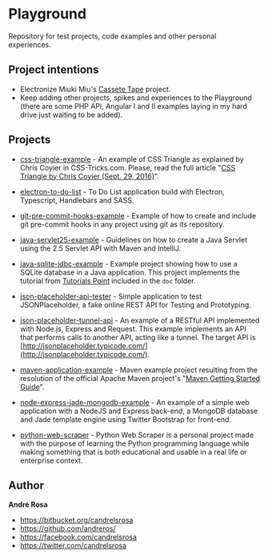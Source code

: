 # Playground

Repository for test projects, code examples and other personal experiences.

## Project intentions

* Electronize Miuki Miu's [Cassete Tape](https://github.com/miukimiu/cassette-tape) project.
* Keep adding other projects, spikes and experiences to the Playground (there are some PHP API, Angular I and II 
examples laying in my hard drive just waiting to be added).

## Projects

* [css-triangle-example](https://github.com/andreros/playground/tree/master/css-triangle-example) - 
An example of CSS Triangle as explained by Chris Coyier in CSS-Tricks.com. Please, read the full article 
"[CSS Triangle by Chris Coyier (Sept. 29, 2016)](https://css-tricks.com/snippets/css/css-triangle/)".

* [electron-to-do-list](https://github.com/andreros/playground/tree/master/electron-to-do-list) - 
To Do List application build with Electron, Typescript, Handlebars and SASS.

* [git-pre-commit-hooks-example](https://github.com/andreros/playground/tree/master/git-pre-commit-hooks-example) - 
Example of how to create and include git pre-commit hooks in any project using git as its repository.

* [java-servlet25-example](https://github.com/andreros/playground/tree/master/java-servlet25-example) - 
Guidelines on how to create a Java Servlet using the 2.5 Servlet API with Maven and IntelliJ.

* [java-sqlite-jdbc-example](https://github.com/andreros/playground/tree/master/java-sqlite-jdbc-example) - 
Example project showing how to use a SQLite database in a Java application. This project implements the tutorial from 
[Tutorials Point](http://www.tutorialspoint.com/sqlite/sqlite_java.htm) included in the ```doc``` folder.

* [json-placeholder-api-tester](https://github.com/andreros/playground/tree/master/json-placeholder-api-tester) - 
Simple application to test JSONPlaceholder, a fake online REST API for Testing and Prototyping.

* [json-placeholder-tunnel-api](https://github.com/andreros/playground/tree/master/json-placeholder-tunnel-api) - 
An example of a RESTful API implemented with Node.js, Express and Request. This example implements an API that performs
calls to another API, acting like a tunnel. The target API is [http://jsonplaceholder.typicode.com/](http://jsonplaceholder.typicode.com/).

* [maven-application-example](https://github.com/andreros/playground/tree/master/maven-app-example) - 
Maven example project resulting from the resolution of the official Apache Maven project's 
"[Maven Getting Started Guide](https://maven.apache.org/guides/getting-started/index.html)".

* [node-express-jade-mongodb-example](https://github.com/andreros/playground/tree/master/node-express-jade-mongodb-example) - 
An example of a simple web application with a NodeJS and Express back-end, a MongoDB database and Jade template engine using 
Twitter Bootstrap for front-end.

* [python-web-scraper](https://github.com/andreros/playground/tree/master/python-web-scraper) - 
Python Web Scraper is a personal project made with the purpose of learning the Python programming language 
while making something that is both educational and usable in a real life or enterprise context.


## Author

**André Rosa**

* <https://bitbucket.org/candrelsrosa>
* <https://github.com/andreros/>
* <https://facebook.com/candrelsrosa>
* <https://twitter.com/candrelsrosa>
